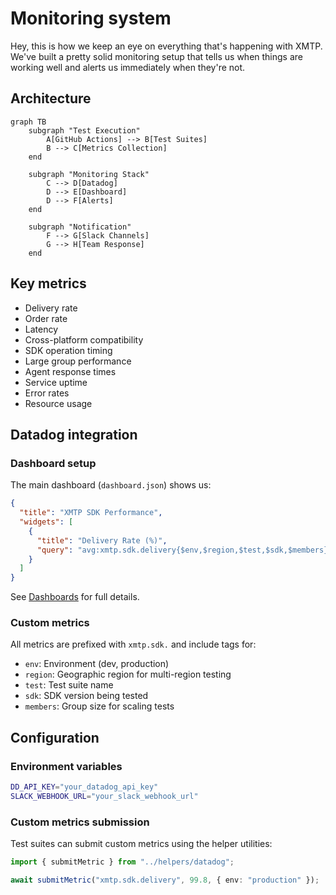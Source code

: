 # Monitoring system

Hey, this is how we keep an eye on everything that's happening with XMTP. We've built a pretty solid monitoring setup that tells us when things are working well and alerts us immediately when they're not.

## Architecture

```mermaid
graph TB
    subgraph "Test Execution"
        A[GitHub Actions] --> B[Test Suites]
        B --> C[Metrics Collection]
    end

    subgraph "Monitoring Stack"
        C --> D[Datadog]
        D --> E[Dashboard]
        D --> F[Alerts]
    end

    subgraph "Notification"
        F --> G[Slack Channels]
        G --> H[Team Response]
    end
```

## Key metrics

- Delivery rate
- Order rate
- Latency
- Cross-platform compatibility
- SDK operation timing
- Large group performance
- Agent response times
- Service uptime
- Error rates
- Resource usage

## Datadog integration

### Dashboard setup

The main dashboard (`dashboard.json`) shows us:

```json
{
  "title": "XMTP SDK Performance",
  "widgets": [
    {
      "title": "Delivery Rate (%)",
      "query": "avg:xmtp.sdk.delivery{$env,$region,$test,$sdk,$members}"
    }
  ]
}
```

See [Dashboards](./dashboards.md) for full details.

### Custom metrics

All metrics are prefixed with `xmtp.sdk.` and include tags for:

- `env`: Environment (dev, production)
- `region`: Geographic region for multi-region testing
- `test`: Test suite name
- `sdk`: SDK version being tested
- `members`: Group size for scaling tests

## Configuration

### Environment variables

```bash
DD_API_KEY="your_datadog_api_key"
SLACK_WEBHOOK_URL="your_slack_webhook_url"
```

### Custom metrics submission

Test suites can submit custom metrics using the helper utilities:

```typescript
import { submitMetric } from "../helpers/datadog";

await submitMetric("xmtp.sdk.delivery", 99.8, { env: "production" });
```
